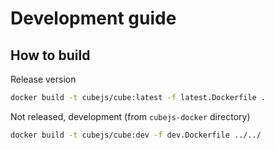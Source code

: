 # Development guide

## How to build

Release version

```sh
docker build -t cubejs/cube:latest -f latest.Dockerfile .
```

Not released, development (from `cubejs-docker` directory)

```sh
docker build -t cubejs/cube:dev -f dev.Dockerfile ../../
```
